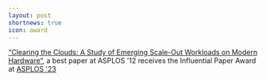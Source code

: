 ```yaml
---
layout: post
shortnews: true
icon: award
---
```

[“Clearing the Clouds: A Study of Emerging Scale-Out Workloads on Modern Hardware”](https://doi.org/10.1145/2150976.2150982), a best paper at ASPLOS '12 receives the Influential Paper Award at [ASPLOS '23](https://asplos-conference.org/2023)
